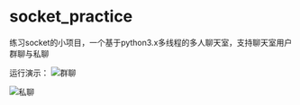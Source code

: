 # socket_practice
练习socket的小项目，一个基于python3.x多线程的多人聊天室，支持聊天室用户群聊与私聊

运行演示：
![群聊](http://blog.misakamiko.com/practice_socket.png)

![私聊](http://blog.misakamiko.com/private_message.png)


